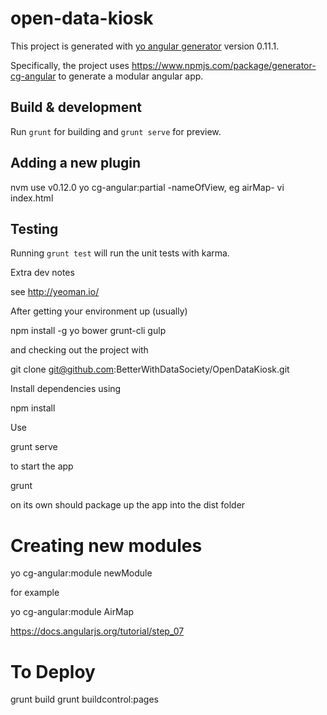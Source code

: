 
# open-data-kiosk

This project is generated with [yo angular generator](https://github.com/yeoman/generator-angular)
version 0.11.1.

Specifically, the project uses https://www.npmjs.com/package/generator-cg-angular to generate a modular angular app.

## Build & development

Run `grunt` for building and `grunt serve` for preview.


## Adding a new plugin

nvm use v0.12.0
yo cg-angular:partial -nameOfView, eg airMap-
vi index.html 


## Testing

Running `grunt test` will run the unit tests with karma.


Extra dev notes

see http://yeoman.io/

After getting your environment up (usually)

npm install -g yo bower grunt-cli gulp

and checking out the project with

git clone git@github.com:BetterWithDataSociety/OpenDataKiosk.git

Install dependencies using

npm install

Use

grunt serve

to start the app

grunt 

on its own should package up the app into the dist folder


# Creating new modules

yo cg-angular:module newModule

for example

yo cg-angular:module AirMap



https://docs.angularjs.org/tutorial/step_07




# To Deploy

grunt build
grunt buildcontrol:pages
